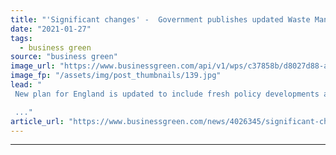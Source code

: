 ```yaml
---
title: "'Significant changes' -  Government publishes updated Waste Management Plan"
date: "2021-01-27"
tags: 
  - business green
source: "business green"
image_url: "https://www.businessgreen.com/api/v1/wps/c37858b/d8027d88-aaef-4b73-8b9d-60ef8c20bd4c/4/recycling-bins-on-street-185x114.jpg"
image_fp: "/assets/img/post_thumbnails/139.jpg"
lead: "
 New plan for England is updated to include fresh policy developments and reflect UK's 2050 net zero commitment

 ..."
article_url: "https://www.businessgreen.com/news/4026345/significant-changes-government-publishes-updated-waste-management-plan"
---
```


---
